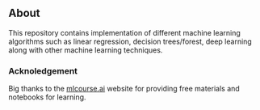 ## About
This repository contains implementation of different machine learning algorithms such as linear regression, decision trees/forest, deep learning along with other machine learning techniques.

### Acknoledgement 
Big thanks to the [mlcourse.ai](mlcourse.ai) website for providing free materials and notebooks for learning.